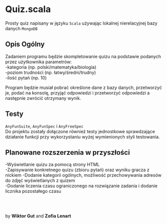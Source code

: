 # Quiz.scala
Prosty quiz napisany w języku `Scala` używając lokalnej nierelacyjnej bazy danych `MongoDB`

## Opis Ogólny

Zadaniem programu będzie skompletowanie quizu na podstawie podanych przez użytkownika parametrów: </br>
-kategoria (np. polski/matematyka/biologia) </br>
-poziom trudności (np. łatwy/średni/trudny) </br>
-ilość pytań (np. 10) </br>

Program będzie musiał pobrać określone dane z bazy danych, przetworzyć je, podać na konsolę, przyjąć
odpowiedzi i przetworzyć odpowiedzi a następnie zwrócić otrzymany wynik.

## Testy
`AnyFunSuite`, `AnyFunSpec` i `AnyFreeSpec` </br>
Do projektu zostały dołączone również testy jednostkowe sprawdzające działanie funkcji przy wykorzystaniu wyżej wymienionych styli testowania.


## Planowane rozszerzenia w przyszłości

-Wyświetlanie quizu za pomocą strony HTML </br>
-Zapisywanie konkretnego quizu (zbioru pytań) oraz wyniku gracza z nickiem
-Dodanie kategorii ogólnych, możliwość przechowywania adresów do zdjęć wyświetlanych z quizem </br>
-Dodanie liczenia czasu ograniczonego na rozwiązanie zadania i dodanie licznika pozostałego czasu

</br>

<br> by **Wiktor Gut** and **Zofia Lenart**
